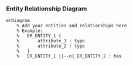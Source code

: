 ### Entity Relationship Diagram

```mermaid
erDiagram
    % Add your entities and relationships here
    % Example:
    %   ER_ENTITY_1 {
    %       attribute_1 : type
    %       attribute_2 : type
    %   }
    %   ER_ENTITY_1 ||--o{ ER_ENTITY_2 : has
```
